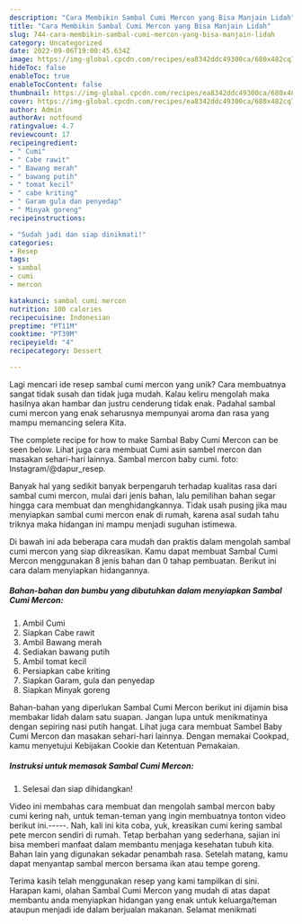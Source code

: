 ```yaml
---
description: "Cara Membikin Sambal Cumi Mercon yang Bisa Manjain Lidah"
title: "Cara Membikin Sambal Cumi Mercon yang Bisa Manjain Lidah"
slug: 744-cara-membikin-sambal-cumi-mercon-yang-bisa-manjain-lidah
category: Uncategorized
date: 2022-09-06T19:00:45.634Z
image: https://img-global.cpcdn.com/recipes/ea8342ddc49300ca/680x482cq70/sambal-cumi-mercon-foto-resep-utama.jpg
hideToc: false
enableToc: true
enableTocContent: false
thumbnail: https://img-global.cpcdn.com/recipes/ea8342ddc49300ca/680x482cq70/sambal-cumi-mercon-foto-resep-utama.jpg
cover: https://img-global.cpcdn.com/recipes/ea8342ddc49300ca/680x482cq70/sambal-cumi-mercon-foto-resep-utama.jpg
author: Admin
authorAv: notfound
ratingvalue: 4.7
reviewcount: 17
recipeingredient:
- " Cumi"
- " Cabe rawit"
- " Bawang merah"
- " bawang putih"
- " tomat kecil"
- " cabe kriting"
- " Garam gula dan penyedap"
- " Minyak goreng"
recipeinstructions:

- "Sudah jadi dan siap dinikmati!"
categories:
- Resep
tags:
- sambal
- cumi
- mercon

katakunci: sambal cumi mercon 
nutrition: 100 calories
recipecuisine: Indonesian
preptime: "PT11M"
cooktime: "PT39M"
recipeyield: "4"
recipecategory: Dessert

---
```





Lagi mencari ide resep sambal cumi mercon yang unik? Cara membuatnya sangat tidak susah dan tidak juga mudah. Kalau keliru mengolah maka hasilnya akan hambar dan justru cenderung tidak enak. Padahal sambal cumi mercon yang enak seharusnya mempunyai aroma dan rasa yang mampu memancing selera Kita.





The complete recipe for how to make Sambal Baby Cumi Mercon can be seen below. Lihat juga cara membuat Cumi asin sambel mercon dan masakan sehari-hari lainnya. Sambal mercon baby cumi. foto: Instagram/@dapur_resep.

Banyak hal yang sedikit banyak berpengaruh terhadap kualitas rasa dari sambal cumi mercon, mulai dari jenis bahan, lalu pemilihan bahan segar hingga cara membuat dan menghidangkannya. Tidak usah pusing jika mau menyiapkan sambal cumi mercon enak di rumah, karena asal sudah tahu triknya maka hidangan ini mampu menjadi suguhan istimewa.






Di bawah ini ada beberapa cara mudah dan praktis dalam mengolah sambal cumi mercon yang siap dikreasikan. Kamu dapat membuat Sambal Cumi Mercon menggunakan 8 jenis bahan dan 0 tahap pembuatan. Berikut ini cara dalam menyiapkan hidangannya.

<!--inarticleads1-->

##### Bahan-bahan dan bumbu yang dibutuhkan dalam menyiapkan Sambal Cumi Mercon:

1. Ambil  Cumi
1. Siapkan  Cabe rawit
1. Ambil  Bawang merah
1. Sediakan  bawang putih
1. Ambil  tomat kecil
1. Persiapkan  cabe kriting
1. Siapkan  Garam, gula dan penyedap
1. Siapkan  Minyak goreng


Bahan-bahan yang diperlukan Sambal Cumi Mercon berikut ini dijamin bisa membakar lidah dalam satu suapan. Jangan lupa untuk menikmatinya dengan sepiring nasi putih hangat. Lihat juga cara membuat Sambel Baby Cumi Mercon dan masakan sehari-hari lainnya. Dengan memakai Cookpad, kamu menyetujui Kebijakan Cookie dan Ketentuan Pemakaian. 

<!--inarticleads2-->

##### Instruksi untuk memasak Sambal Cumi Mercon:


1. Selesai dan siap dihidangkan!

Video ini membahas cara membuat dan mengolah sambal mercon baby cumi kering nah, untuk teman-teman yang ingin membuatnya tonton video berikut ini.-----. Nah, kali ini kita coba, yuk, kreasikan cumi kering sambal pete mercon sendiri di rumah. Tetap berbahan yang sederhana, sajian ini bisa memberi manfaat dalam membantu menjaga kesehatan tubuh kita. Bahan lain yang digunakan sekadar penambah rasa. Setelah matang, kamu dapat menyantap sambal mercon bersama ikan atau tempe goreng. 

Terima kasih telah menggunakan resep yang kami tampilkan di sini. Harapan kami, olahan Sambal Cumi Mercon yang mudah di atas dapat membantu anda menyiapkan hidangan yang enak untuk keluarga/teman ataupun menjadi ide dalam berjualan makanan. Selamat menikmati
